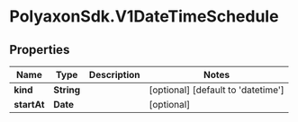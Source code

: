 # PolyaxonSdk.V1DateTimeSchedule

## Properties

Name | Type | Description | Notes
------------ | ------------- | ------------- | -------------
**kind** | **String** |  | [optional] [default to &#39;datetime&#39;]
**startAt** | **Date** |  | [optional] 


